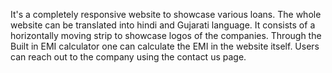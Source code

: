 It's a completely responsive website to showcase various loans. 
The whole website can be translated into hindi and Gujarati language. 
It consists of a horizontally moving strip to showcase logos of the companies. 
Through the Built in EMI calculator one can calculate the EMI in the website itself. 
Users can reach out to the company using the contact us page. 
